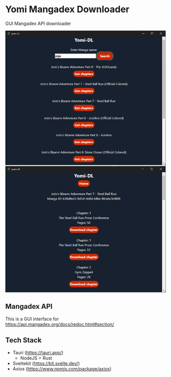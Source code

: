 # Yomi Mangadex Downloader
GUI Mangadex API downloader

![](static/yomi-dl.png)
![](static/yomi-dl-2.png)


## Mangadex API
This is a GUI interface for https://api.mangadex.org/docs/redoc.html#section/


## Tech Stack
- Tauri (https://tauri.app/)
    - NodeJS + Rust
- Sveltekit (https://kit.svelte.dev/)
- Axios (https://www.npmjs.com/package/axios)
